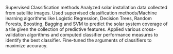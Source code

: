 Supervised Classification methods
Analyzed solar installation data collected from satellite images. Used supervised classification methods/Machine learning algorithms like Logistic Regression, Decision Trees, Random Forests, Boosting, Bagging and SVM to predict the solar system coverage of a tile given the collection of predictive features. Applied various cross-validation algorithms and computed classifier performance measures to identify the best classifier. Fine-tuned the arguments of classifiers to maximize accuracy.
